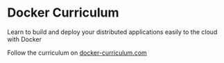 Docker Curriculum
===

 Learn to build and deploy your distributed applications easily to the cloud with Docker

Follow the curriculum on [docker-curriculum.com](https://docker-curriculum.com/)

